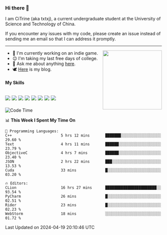 ### Hi there 👋

I am CiTrine (aka txtxj), a current undergraduate student at the University of Science and Technology of China.

If you encounter any issues with my code, please create an issue instead of sending me an email so that I can address it promptly.

---

<img align="right" height="190" src="http://github-profile-summary-cards.vercel.app/api/cards/stats?username=txtxj&theme=vue">

- 🌱 I'm currently working on an indie game.
- 😉 I'm taking my last free days of college.
- 💬 Ask me about anything [here](https://github.com/txtxj/txtxj/issues).
- 🕊️ [Here](https://txtxj.top) is my blog.

#### My Skills

![](https://img.shields.io/badge/Unity-000000?logo=unity&logoColor=fff)
![](https://img.shields.io/badge/C%23-239120?logo=csharp&logoColor=fff)
![](https://img.shields.io/badge/Python-3e74a2?logo=python&logoColor=fff)
![](https://img.shields.io/badge/C++-65318e?logo=cplusplus&logoColor=fff)
![](https://img.shields.io/badge/C-5654a2?logo=c&logoColor=fff)
![](https://img.shields.io/badge/Vue-4FC08D?logo=vuedotjs&logoColor=fff)
![](https://img.shields.io/badge/Blender-f5792a?logo=blender&logoColor=fff)
![](https://img.shields.io/badge/MS%20SQL-cc2927?logo=microsoftsqlserver&logoColor=fff)
---

<!--START_SECTION:waka-->
![Code Time](http://img.shields.io/badge/Code%20Time-1%2C770%20hrs%205%20mins-blue)

📊 **This Week I Spent My Time On** 

```text
💬 Programming Languages: 
C++                      5 hrs 12 mins       ███████░░░░░░░░░░░░░░░░░░   29.60 % 
Text                     4 hrs 11 mins       ██████░░░░░░░░░░░░░░░░░░░   23.79 % 
ObjectiveC               4 hrs 7 mins        ██████░░░░░░░░░░░░░░░░░░░   23.40 % 
JSON                     2 hrs 22 mins       ███░░░░░░░░░░░░░░░░░░░░░░   13.53 % 
Cuda                     33 mins             █░░░░░░░░░░░░░░░░░░░░░░░░   03.20 % 

🔥 Editors: 
CLion                    16 hrs 27 mins      ███████████████████████░░   93.54 % 
PyCharm                  26 mins             █░░░░░░░░░░░░░░░░░░░░░░░░   02.51 % 
Rider                    23 mins             █░░░░░░░░░░░░░░░░░░░░░░░░   02.23 % 
WebStorm                 18 mins             ░░░░░░░░░░░░░░░░░░░░░░░░░   01.72 % 
```


 Last Updated on 2024-04-19 20:10:46 UTC
<!--END_SECTION:waka-->
